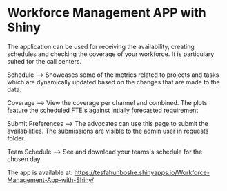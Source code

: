 # Workforce Management APP with Shiny
The application can be used for receiving the availability, creating schedules and checking the coverage of your workforce. It is particulary suited for the call centers. 


Schedule --> Showcases some of the metrics related to projects and tasks which are dynamically updated based on the changes that are made to the data.

Coverage --> View the coverage per channel and combined. The plots feature the scheduled FTE's against intially forecasted requirement

Submit Preferences --> The advocates can use this page to submit the availabilities. The submissions are visible to the admin user in requests folder. 

Team Schedule --> See and download your teams's schedule for the chosen day

The app is available at: https://tesfahunboshe.shinyapps.io/Workforce-Management-App-with-Shiny/ 
